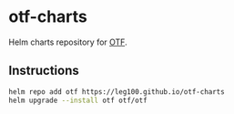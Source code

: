 # otf-charts

Helm charts repository for [OTF](https://github.com/leg100/otf).

## Instructions

```bash
helm repo add otf https://leg100.github.io/otf-charts
helm upgrade --install otf otf/otf
```
